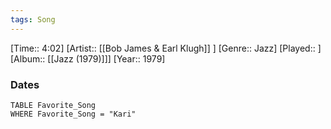```yaml
---
tags: Song  
---
```

[Time:: 4:02]
[Artist:: [[Bob James & Earl Klugh]] ]
[Genre:: Jazz]
[Played:: ]
[Album:: [[Jazz (1979)]]]
[Year:: 1979]
### Dates
````dataview
TABLE Favorite_Song
WHERE Favorite_Song = "Kari"
````